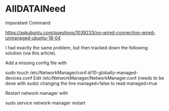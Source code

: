 # AllDATAINeed
imporatant Command 

https://askubuntu.com/questions/1039233/no-wired-connection-wired-unmanaged-ubuntu-18-04

I had exactly the same problem, but then tracked down the following solution (via this article).

Add a missing config file with

 sudo touch /etc/NetworkManager/conf.d/10-globally-managed-devices.conf
Edit /etc/NetworkManager/NetworkManager.conf (needs to be done with sudo) changing the line managed=false to read managed=true

Restart network manager with

 sudo service network-manager restart
